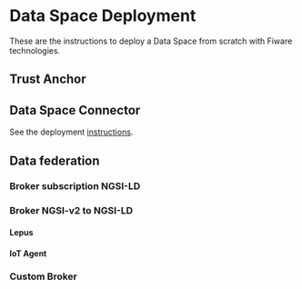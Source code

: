 # Data Space Deployment

These are the instructions to deploy a Data Space from scratch with Fiware technologies.

## Trust Anchor

## Data Space Connector

See the deployment [instructions](../connect_to_dataspace/index.md#data-space-connector).

## Data federation

### Broker subscription NGSI-LD

### Broker NGSI-v2 to NGSI-LD

#### Lepus

#### IoT Agent

### Custom Broker